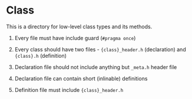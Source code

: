 # Class

This is a directory for low-level class types and its methods.

1. Every file must have include guard (`#pragma once`)

2. Every class should have two files - `{class}_header.h` (declaration) and `{class}.h` (definition)

3. Declaration file should not include anything but `_meta.h` header file

4. Declaration file can contain short (inlinable) definitions

5. Definition file must include `{class}_header.h`
